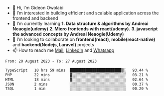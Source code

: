 - 👋 Hi, I’m Gideon Owolabi
- 👀 I’m interested in building efficient and scalable application across the frontend and backend
- 🌱 I’m currently learning <b>1. Data structure & algorithms by Andreai Neaogie(udemy)</b> <b>2. Micro frontends with react(udemy).</b>  <b>3. javascript the advanced concepts by Andreai Neaogie(Udemy)</b>
- 💞️ I’m looking to collaborate on <b>frontend(react)</b>, <b>mobile(react-native)</b> and <b>backend(Nodejs, Laravel)</b> projects
- 📫 How to reach me <a href="mailto:gideoniyin2021@gmail.com">Mail</a>, <a href="https://www.linkedin.com/in/gideon-owolabi-9b667a232/">LinkedIn</a> and <a href="https://wa.me/2348055377085">Whatsapp</a>

<!---
gude1/gude1 is a ✨ special ✨ repository because its `README.md` (this file) appears on your GitHub profile.
You can click the Preview link to take a look at your changes.
--->

<!--START_SECTION:waka-->

```txt
From: 20 August 2023 - To: 27 August 2023

TypeScript   10 hrs 59 mins  ███████████████████████▒░   93.44 %
PHP          22 mins         ▓░░░░░░░░░░░░░░░░░░░░░░░░   03.21 %
HTML         18 mins         ▓░░░░░░░░░░░░░░░░░░░░░░░░   02.64 %
JSON         2 mins          ░░░░░░░░░░░░░░░░░░░░░░░░░   00.37 %
TSQL         1 min           ░░░░░░░░░░░░░░░░░░░░░░░░░   00.20 %
```

<!--END_SECTION:waka-->
